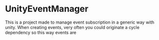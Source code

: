 # UnityEventManager
This is a project made to manage event subscription in a generic way with unity. When creating events, very often you could originate a cycle dependency so this way events are 
